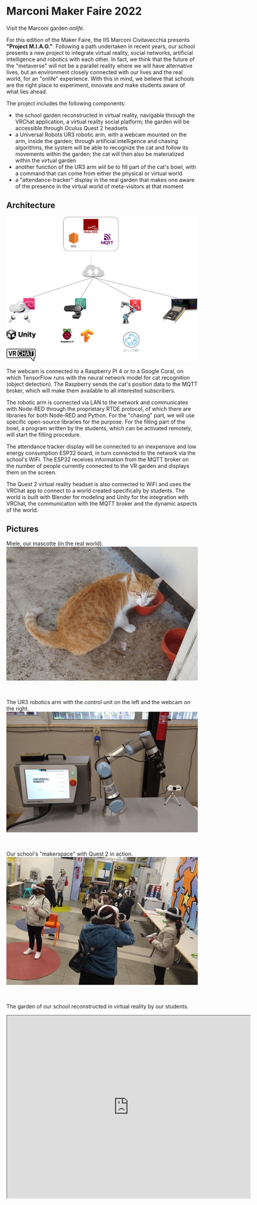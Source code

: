 # Marconi Maker Faire 2022

Visit the Marconi garden _onlife_.

For this edition of the Maker Faire, the IIS Marconi Civitavecchia presents **"Project M.I.A.O."**. Following a path undertaken in recent years, our school presents a new project to integrate virtual reality, social networks, artificial intelligence and robotics with each other. In fact, we think that the future of the "metaverse" will not be a parallel reality where we will have alternative lives, but an environment closely connected with our lives and the real world, for an "onlife" experience. With this in mind, we believe that schools are the right place to experiment, innovate and make students aware of what lies ahead.

The project includes the following components:
- the school garden reconstructed in virtual reality, navigable through the VRChat application, a virtual reality social platform; the garden will be accessible through Oculus Quest 2 headsets
- a Universal Robots UR3 robotic arm, with a webcam mounted on the arm, inside the garden; through artificial intelligence and chasing algorithms, the system will be able to recognize the cat and follow its movements within the garden; the cat will then also be materialized within the virtual garden
- another function of the UR3 arm will be to fill part of the cat's bowl, with a command that can come from either the physical or virtual world
- a "attendance-tracker" display in the real garden that makes one aware of the presence in the virtual world of meta-visitors at that moment

## Architecture
![architecture](./diagrams/architecture.png)

The webcam is connected to a Raspberry PI 4 or to a Google Coral, on which TensorFlow runs with the neural network model for cat recognition (object detection). The Raspberry sends the cat's position data to the MQTT broker, which will make them available to all interested subscribers.

The robotic arm is connected via LAN to the network and communicates with Node-RED through the proprietary RTDE protocol, of which there are libraries for both Node-RED and Python. For the "chasing" part, we will use specific open-source libraries for the purpose. For the filling part of the bowl, a program written by the students, which can be activated remotely, will start the filling procedure.

The attendance tracker display will be connected to an inexpensive and low energy consumption ESP32 board, in turn connected to the network via the school's WiFi. The ESP32 receives information from the MQTT broker on the number of people currently connected to the VR garden and displays them on the screen.

The Quest 2 virtual reality headset is also connected to WiFi and uses the VRChat app to connect to a world created specifically by students. The world is built with Blender for modeling and Unity for the integration with VRChat, the communication with the MQTT broker and the dynamic aspects of the world.

## Pictures
Miele, our mascotte (in the real world).
![miele](./img/miele.jpg)

<br>

The UR3 robotics arm with the control unit on the left and the webcam on the right.
![UR3](./img/ur3.jpeg)

<br>

Our school's "makerspace" with Quest 2 in action.
![Quest 2](./img/quest.jpeg)

<br>

The garden of our school reconstructed in virtual reality by our students.

<iframe src="https://drive.google.com/file/d/1CsIfhmmubFGT0FT8MzE9i3NcL0ogaM3_/preview" width="640" height="480" allow="autoplay"></iframe>






